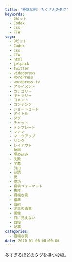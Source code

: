 ```yaml
---
title: '極端な例: たくさんのタグ'
keywords:
  - 8ビット
  - Codex
  - css
  - FTW
tags:
  - 8ビット
  - Codex
  - css
  - FTW
  - html
  - jetpack
  - twitter
  - videopress
  - WordPress
  - wordpress.tv
  - アライメント
  - カテゴリー
  - ギャラリー
  - コメント
  - コンテンツ
  - ショートコード
  - タイトル
  - タグ
  - チャット
  - テンプレート
  - ファン
  - マークアップ
  - リンク
  - レイアウト
  - 動画
  - 埋め込み
  - 失敗
  - 字幕
  - 引用
  - 必読
  - 愛
  - 成功
  - 投稿フォーマット
  - 抜粋
  - 極端な例
  - 標準
  - 母船
  - 注目の画像
  - 画像
  - 目に見えない
  - 自慢
  - 記事
categories:
  - 極端な例
date: 2070-01-06 00:00:00
---
```


多すぎるほどのタグを持つ投稿。
